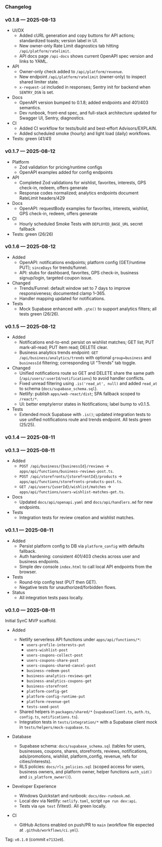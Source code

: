 ### Changelog

### v0.1.8 — 2025-08-13

- UI/DX
  - Added cURL generation and copy buttons for API actions; standardized toasts; version label in UI.
  - New owner-only Rate Limit diagnostics tab hitting `/api/platform/ratelimit`.
  - API docs page `/api-docs` shows current OpenAPI spec version and links to YAML.
- API
  - Owner-only check added to `/api/platform/revenue`.
  - New endpoint `/api/platform/ratelimit` (owner-only) to inspect shared limiter state.
  - `x-request-id` included in responses; Sentry init for backend when `SENTRY_DSN` is set.
- Docs
  - OpenAPI version bumped to 0.1.8; added endpoints and 401/403 semantics.
  - Dev runbook, front-end spec, and full-stack architecture updated for Swagger UI, Sentry, diagnostics.
- CI
  - Added CI workflow for tests/build and best-effort Advisors/EXPLAIN.
  - Added scheduled smoke (hourly) and light load (daily) workflows.
- Tests: green (41/41)

### v0.1.7 — 2025-08-12

- Platform
  - Zod validation for pricing/runtime configs
  - OpenAPI examples added for config endpoints
- API
  - Completed Zod validations for wishlist, favorites, interests, GPS check-in, redeem, offers generate
  - Response codes normalized; analytics endpoints document RateLimit headers/429
- Docs
  - OpenAPI: requestBody examples for favorites, interests, wishlist, GPS check-in, redeem, offers generate
- CI
  - Hourly scheduled Smoke Tests with `DEPLOYED_BASE_URL` secret fallback
- Tests: green (26/26)

### v0.1.6 — 2025-08-12

- Added
  - OpenAPI: notifications endpoints; platform config (GET/runtime PUT); `sinceDays` for trends/funnel.
  - API: stubs for dashboard, favorites, GPS check-in, business signup/login, targeted coupon issue.
- Changed
  - Trends/Funnel: default window set to 7 days to improve responsiveness; documented clamp 1–365.
  - Handler mapping updated for notifications.
- Tests
  - Mock Supabase enhanced with `.gte()` to support analytics filters; all tests green (26/26).

### v0.1.5 — 2025-08-12

- Added
  - Notifications end-to-end: persist on wishlist matches; GET list; PUT mark-all-read; PUT item read; DELETE clear.
  - Business analytics trends endpoint: `GET /api/business/analytics/trends` with optional `group=business` and `businessId` filtering; corresponding UI "Trends" tab toggle.
- Changed
  - Unified notifications route so GET and DELETE share the same path (`/api/users/:userId/notifications`) to avoid handler conflicts.
  - Fixed unread filtering using `.is('read_at', null)` and added `read_at` to schema (`docs/supabase_schema.sql`).
  - Netlify: publish `apps/web-react/dist`; SPA fallback scoped to `/react/*`.
  - UI: better empty/error states in Notifications; label bump to v0.1.5.
- Tests
  - Extended mock Supabase with `.is()`; updated integration tests to use unified notifications route and trends endpoint. All tests green (25/25).

### v0.1.4 — 2025-08-11

### v0.1.3 — 2025-08-11

- Added
  - `POST /api/business/{businessId}/reviews` → `apps/api/functions/business-reviews-post.ts`.
  - `POST /api/storefronts/{storefrontId}/products` → `apps/api/functions/storefronts-products-post.ts`.
  - `GET /api/users/{userId}/wishlist/matches` → `apps/api/functions/users-wishlist-matches-get.ts`.
- Docs
  - Updated `docs/api/openapi.yaml` and `docs/api/handlers.md` for new endpoints.
- Tests
  - Integration tests for review creation and wishlist matches.

### v0.1.1 — 2025-08-11

- Added
  - Persist platform config to DB via `platform_config` with defaults fallback.
  - Auth hardening: consistent 401/403 checks across user and business endpoints.
  - Simple dev console `index.html` to call local API endpoints from the browser.
- Tests
  - Round-trip config test (PUT then GET).
  - Negative tests for unauthorized/forbidden flows.
- Status
  - All integration tests pass locally.

### v0.1.0 — 2025-08-11

Initial SynC MVP scaffold.

- Added
  - Netlify serverless API functions under `apps/api/functions/*`:
    - `users-profile-interests-put`
    - `users-wishlist-post`
    - `users-coupons-collect-post`
    - `users-coupons-share-post`
    - `users-coupons-shared-cancel-post`
    - `business-redeem-post`
    - `business-analytics-reviews-get`
    - `business-analytics-coupons-get`
    - `business-storefront`
    - `platform-config-get`
    - `platform-config-runtime-put`
    - `platform-revenue-get`
    - `tests-seed-post`
  - Shared helpers in `packages/shared/*` (`supabaseClient.ts`, `auth.ts`, `config.ts`, `notifications.ts`).
  - Integration tests in `tests/integration/*` with a Supabase client mock in `tests/helpers/mock-supabase.ts`.

- Database
  - Supabase schema: `docs/supabase_schema.sql` (tables for users, businesses, coupons, shares, storefronts, reviews, notifications, ads/promotions, wishlist, platform_config, revenue, refs for cities/interests).
  - RLS policies: `docs/rls_policies.sql` (scoped access for users, business owners, and platform owner, helper functions `auth_uid()` and `is_platform_owner()`).

- Developer Experience
  - Windows Quickstart and runbook: `docs/dev-runbook.md`.
  - Local dev via Netlify: `netlify.toml`, script `npm run dev:api`.
  - Tests via `npm test` (Vitest). All green locally.

- CI
  - GitHub Actions enabled on push/PR to `main` (workflow file expected at `.github/workflows/ci.yml`).

Tag: `v0.1.0` (commit `e7132e9`).


